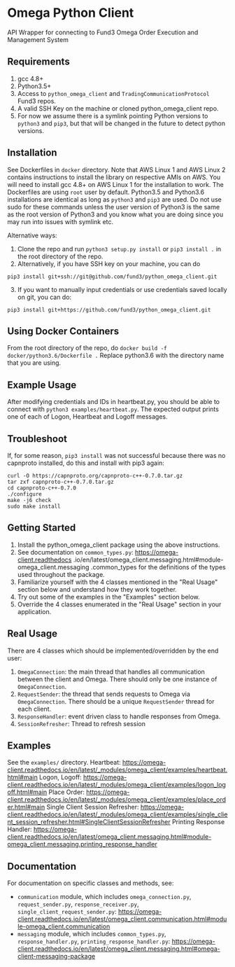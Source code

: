 # Omega Python Client
API Wrapper for connecting to Fund3 Omega Order Execution and Management System

## Requirements
1. gcc 4.8+
2. Python3.5+
3. Access to `python_omega_client` and `TradingCommunicationProtocol` Fund3 repos.
4. A valid SSH Key on the machine or cloned python_omega_client repo.
5. For now we assume there is a symlink pointing Python versions to `python3`
and `pip3`, but that will be changed in the future to detect python versions.


## Installation

See Dockerfiles in `docker` directory.  Note that AWS Linux 1 and AWS Linux 2
contains instructions to install the library on respective AMIs on AWS.  You
will need to install gcc 4.8+ on AWS Linux 1 for the installation to work. The 
Dockerfiles are using `root` user by default.
Python3.5 and Python3.6 installations are identical as long as `python3` and
`pip3` are used.  Do not use sudo for these commands unless the user version 
of Python3 is the same as the root version of Python3 and you know what you 
are doing since you may run into issues with symlink etc.

Alternative ways:
1. Clone the repo and run `python3 setup.py install` or `pip3 install .` in the
root directory of the repo.
2. Alternatively, if you have SSH key on your machine, you can do
```
pip3 install git+ssh://git@github.com/fund3/python_omega_client.git
```
3. If you want to manually input credentials or use credentials saved locally on git,
you can do:
```
pip3 install git+https://github.com/fund3/python_omega_client.git
```

## Using Docker Containers

From the root directory of the repo, do
`docker build -f docker/python3.6/Dockerfile .`
Replace python3.6 with the directory name that you are using.

## Example Usage
After modifying credentials and IDs in heartbeat.py, you should be able to
connect with `python3 examples/heartbeat.py`.
The expected output prints one of each of Logon, Heartbeat and Logoff messages.

## Troubleshoot
If, for some reason, `pip3 install` was not successful because there was no
capnproto installed, do this and install with pip3 again:
```
curl -O https://capnproto.org/capnproto-c++-0.7.0.tar.gz
tar zxf capnproto-c++-0.7.0.tar.gz
cd capnproto-c++-0.7.0
./configure
make -j6 check
sudo make install
```

## Getting Started
1. Install the python_omega_client package using the above instructions.
2. See documentation on `common_types.py`: https://omega-client.readthedocs
.io/en/latest/omega_client.messaging.html#module-omega_client.messaging
.common_types for the definitions of the types used throughout the package.
3. Familiarize yourself with the 4 classes mentioned in the "Real Usage" section
below and understand how they work together.
4. Try out some of the examples in the "Examples" section below.
5. Override the 4 classes enumerated in the "Real Usage" section in your
application.

## Real Usage

There are 4 classes which should be implemented/overridden by the end user:
1. `OmegaConnection`: the main thread that handles all communication
between the client and Omega. There should only be one instance of
`OmegaConnection`.
2. `RequestSender`: the thread that sends requests to Omega via
`OmegaConnection`. There should be a unique `RequestSender` thread for each
client.
3. `ResponseHandler`: event driven class to handle responses from Omega.
4. `SessionRefresher`: Thread to refresh session

## Examples

See the `examples/` directory.
Heartbeat: https://omega-client.readthedocs.io/en/latest/_modules/omega_client/examples/heartbeat.html#main
Logon, Logoff: https://omega-client.readthedocs.io/en/latest/_modules/omega_client/examples/logon_logoff.html#main
Place Order: https://omega-client.readthedocs.io/en/latest/_modules/omega_client/examples/place_order.html#main
Single Client Session Refresher: https://omega-client.readthedocs.io/en/latest/_modules/omega_client/examples/single_client_session_refresher.html#SingleClientSessionRefresher
Printing Response Handler: https://omega-client.readthedocs.io/en/latest/omega_client.messaging.html#module-omega_client.messaging.printing_response_handler

## Documentation

For documentation on specific classes and methods, see:
- `communication` module, which includes `omega_connection.py`, `request_sender.py`,
`response_receiver.py`, `single_client_request_sender.py`: https://omega-client.readthedocs.io/en/latest/omega_client.communication.html#module-omega_client.communication
- `messaging` module, which includes `common_types.py`, `response_handler.py`,
`printing_response_handler.py`: https://omega-client.readthedocs.io/en/latest/omega_client.messaging.html#omega-client-messaging-package
